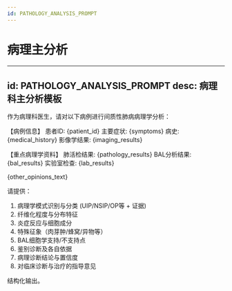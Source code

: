 ```yaml
---
id: PATHOLOGY_ANALYSIS_PROMPT
---
```

# 病理主分析

---
id: PATHOLOGY_ANALYSIS_PROMPT
desc: 病理科主分析模板
---
作为病理科医生，请对以下病例进行间质性肺病病理学分析：

【病例信息】
患者ID: {patient_id}
主要症状: {symptoms}
病史: {medical_history}
影像学结果: {imaging_results}

【重点病理学资料】
肺活检结果: {pathology_results}
BAL分析结果: {bal_results}
实验室检查: {lab_results}

{other_opinions_text}

请提供：
1. 病理学模式识别与分类 (UIP/NSIP/OP等 + 证据)
2. 纤维化程度与分布特征
3. 炎症反应与细胞成分
4. 特殊征象（肉芽肿/蜂窝/异物等）
5. BAL细胞学支持/不支持点
6. 鉴别诊断及各自依据
7. 病理诊断结论与置信度
8. 对临床诊断与治疗的指导意见

结构化输出。
